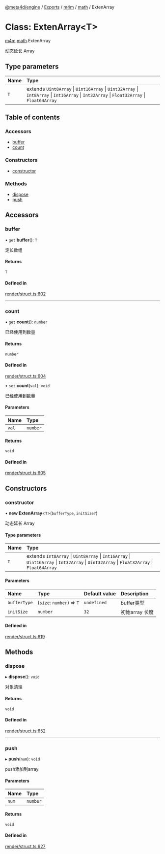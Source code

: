 [@meta4d/engine](../README.md) / [Exports](../modules.md) / [m4m](../modules/m4m.md) / [math](../modules/m4m.math.md) / ExtenArray

# Class: ExtenArray<T\>

[m4m](../modules/m4m.md).[math](../modules/m4m.math.md).ExtenArray

动态延长 Array

## Type parameters

| Name | Type |
| :------ | :------ |
| `T` | extends `Uint8Array` \| `Uint16Array` \| `Uint32Array` \| `Int8Array` \| `Int16Array` \| `Int32Array` \| `Float32Array` \| `Float64Array` |

## Table of contents

### Accessors

- [buffer](m4m.math.ExtenArray.md#buffer)
- [count](m4m.math.ExtenArray.md#count)

### Constructors

- [constructor](m4m.math.ExtenArray.md#constructor)

### Methods

- [dispose](m4m.math.ExtenArray.md#dispose)
- [push](m4m.math.ExtenArray.md#push)

## Accessors

### buffer

• `get` **buffer**(): `T`

定长数组

#### Returns

`T`

#### Defined in

[render/struct.ts:602](https://github.com/meta4d-me/meta4d-engine/blob/cf6bfe6/src/render/struct.ts#L602)

___

### count

• `get` **count**(): `number`

已经使用到数量

#### Returns

`number`

#### Defined in

[render/struct.ts:604](https://github.com/meta4d-me/meta4d-engine/blob/cf6bfe6/src/render/struct.ts#L604)

• `set` **count**(`val`): `void`

已经使用到数量

#### Parameters

| Name | Type |
| :------ | :------ |
| `val` | `number` |

#### Returns

`void`

#### Defined in

[render/struct.ts:605](https://github.com/meta4d-me/meta4d-engine/blob/cf6bfe6/src/render/struct.ts#L605)

## Constructors

### constructor

• **new ExtenArray**<`T`\>(`bufferType`, `initSize?`)

动态延长 Array

#### Type parameters

| Name | Type |
| :------ | :------ |
| `T` | extends `Int8Array` \| `Uint8Array` \| `Int16Array` \| `Uint16Array` \| `Int32Array` \| `Uint32Array` \| `Float32Array` \| `Float64Array` |

#### Parameters

| Name | Type | Default value | Description |
| :------ | :------ | :------ | :------ |
| `bufferType` | (`size`: `number`) => `T` | `undefined` | buffer类型 |
| `initSize` | `number` | `32` | 初始array 长度 |

#### Defined in

[render/struct.ts:619](https://github.com/meta4d-me/meta4d-engine/blob/cf6bfe6/src/render/struct.ts#L619)

## Methods

### dispose

▸ **dispose**(): `void`

对象清理

#### Returns

`void`

#### Defined in

[render/struct.ts:652](https://github.com/meta4d-me/meta4d-engine/blob/cf6bfe6/src/render/struct.ts#L652)

___

### push

▸ **push**(`num`): `void`

push添加到array

#### Parameters

| Name | Type |
| :------ | :------ |
| `num` | `number` |

#### Returns

`void`

#### Defined in

[render/struct.ts:627](https://github.com/meta4d-me/meta4d-engine/blob/cf6bfe6/src/render/struct.ts#L627)
